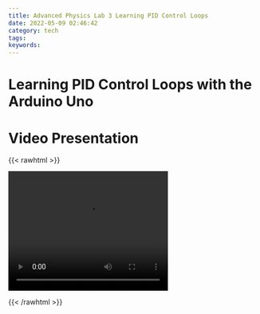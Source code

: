 ```yaml
---
title: Advanced Physics Lab 3 Learning PID Control Loops
date: 2022-05-09 02:46:42
category: tech
tags:
keywords:
---
```



# Learning PID Control Loops with the Arduino Uno



# Video Presentation

{{< rawhtml >}}

<video width="320" height="240" controls>
  <source src="Final.mp4" type="video/mp4">
  Your browser does not support the video tag.
</video>

{{< /rawhtml >}}
